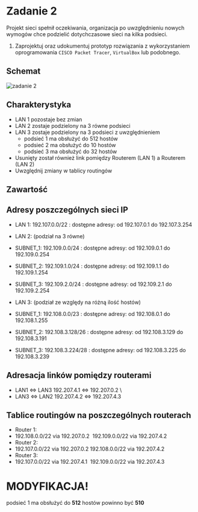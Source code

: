 # Zadanie 2

Projekt sieci spełnił oczekiwania, organizacja po uwzględnieniu nowych wymogów chce podzielić dotychczasowe sieci na kilka podsieci.

1. Zaprojektuj oraz udokumentuj prototyp rozwiązania z wykorzystaniem oprogramowania ``CISCO Packet Tracer``, ``VirtualBox`` lub podobnego. 

## Schemat

![zadanie 2](stage-02.svg)

## Charakterystyka
  * LAN 1 pozostaje bez zmian
  * LAN 2 zostaje podzielony na 3 równe podsieci
  * LAN 3 zostaje podzielony na 3 podsieci z uwzględnieniem
    * podsieć 1 ma obsłużyć do 512 hostów
    * podsieć 2 ma obsłużyć do 10 hostów
    * podsieć 3 ma obsłużyć do 32 hostów
  * Usunięty został również link pomiędzy Routerem (LAN 1) a Routerem (LAN 2)
  * Uwzględnij zmiany w tablicy routingów

## Zawartość

 ## Adresy poszczególnych sieci IP
 
  * LAN 1: 192.107.0.0/22 : dostępne adresy: od 192.107.0.1 do 192.107.3.254

  * LAN 2: (podział na 3 równe)
  * SUBNET_1: 192.109.0.0/24 : dostępne adresy: od 192.109.0.1 do 192.109.0.254 
  * SUBNET_2: 192.109.1.0/24 : dostępne adresy: od 192.109.1.1 do 192.109.1.254 
  * SUBNET_3: 192.109.2.0/24 : dostępne adresy: od 192.109.2.1 do 192.109.2.254

  * LAN 3: (podział ze względy na różną ilość hostów)
  * SUBNET_1: 192.108.0.0/23 : dostępne adresy: od 192.108.0.1 do 192.108.1.255 
  * SUBNET_2: 192.108.3.128/26 : dostępne adresy: od 192.108.3.129 do 192.108.3.191 
  * SUBNET_3: 192.108.3.224/28 : dostępne adresy: od 192.108.3.225 do 192.108.3.239

 ## Adresacja linków pomiędzy routerami
  * LAN1 <=> LAN3 192.207.4.1 <=> 192.207.0.2 \
  * LAN3 <=> LAN2 192.207.4.2 <=> 192.207.4.3


 ## Tablice routingów na poszczególnych routerach
  * Router 1:
  * 192.108.0.0/22 via 192.207.0.2  192.109.0.0/22 via 192.207.4.2
  * Router 2:
  * 192.107.0.0/22 via 192.207.0.2 192.108.0.0/22 via 192.207.4.2
  * Router 3:
  * 192.107.0.0/22 via 192.207.4.1  192.109.0.0/22 via 192.207.4.3
 
 
# MODYFIKACJA!
 podsieć 1 ma obsłużyć do **512** hostów
 powinno być **510**
 
